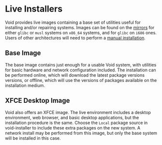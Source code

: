 # Live Installers

Void provides live images containing a base set of utilities useful for
installing and/or repairing systems. Images can be found on the
[mirrors](../../xbps/repositories/mirrors/index.md) for either `glibc` or `musl`
systems on `x86_64` systems, and for `glibc` on `i686` ones. Users of other
architectures will need to perform a [manual installation](../guides/index.md).

## Base Image

The base image contains just enough for a usable Void system, with utilities for
basic hardware and network configuration included. The installation can be
performed online, which will download the latest package versions versions, or
offline, which will use the versions of packages available on the installation
medium.

## XFCE Desktop Image

Void also offers an XFCE image. The live environment includes a desktop
environment, web browser, and basic desktop applications, but the installation
procedure is the same. Choose the `Local` package source in void-installer to
include these extra packages on the new system. A network install may be
performed from this image, but only the base system will be installed in this
case.
